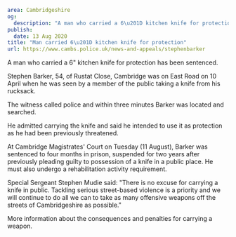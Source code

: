 ```yaml
area: Cambridgeshire
og:
  description: "A man who carried a 6\u201D kitchen knife for protection has been sentenced."
publish:
  date: 13 Aug 2020
title: "Man carried 6\u201D kitchen knife for protection"
url: https://www.cambs.police.uk/news-and-appeals/stephenbarker
```

A man who carried a 6" kitchen knife for protection has been sentenced.

Stephen Barker, 54, of Rustat Close, Cambridge was on East Road on 10 April when he was seen by a member of the public taking a knife from his rucksack.

The witness called police and within three minutes Barker was located and searched.

He admitted carrying the knife and said he intended to use it as protection as he had been previously threatened.

At Cambridge Magistrates' Court on Tuesday (11 August), Barker was sentenced to four months in prison, suspended for two years after previously pleading guilty to possession of a knife in a public place. He must also undergo a rehabilitation activity requirement.

Special Sergeant Stephen Mudie said: "There is no excuse for carrying a knife in public. Tackling serious street-based violence is a priority and we will continue to do all we can to take as many offensive weapons off the streets of Cambridgeshire as possible."

More information about the consequences and penalties for carrying a weapon.
